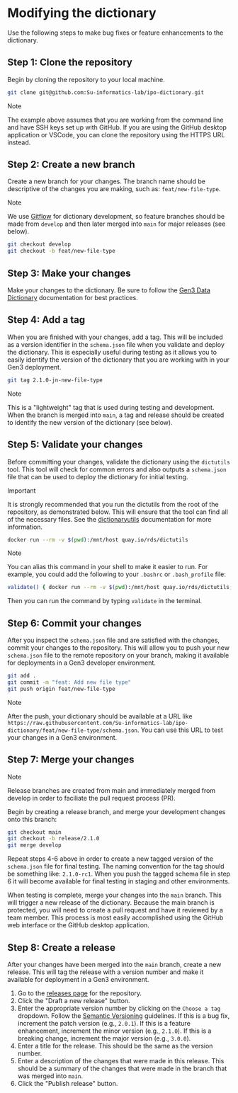# Modifying the dictionary

Use the following steps to make bug fixes or feature enhancements to the dictionary.

## Step 1: Clone the repository
Begin by cloning the repository to your local machine.

```bash
git clone git@github.com:Su-informatics-lab/ipo-dictionary.git
```

> [!NOTE]
> The example above assumes that you are working from the command line and have SSH keys set up with GitHub. If you are using the GitHub desktop application or VSCode, you can clone the repository using the HTTPS URL instead.

## Step 2: Create a new branch
Create a new branch for your changes. The branch name should be descriptive of the changes you are making, such as: `feat/new-file-type`.
> [!NOTE]
> We use [Gitflow](https://www.atlassian.com/git/tutorials/comparing-workflows/gitflow-workflow) for dictionary development, so feature branches should be made from `develop` and then later merged into `main` for major releases (see below).
```bash
git checkout develop
git checkout -b feat/new-file-type
```

## Step 3: Make your changes
Make your changes to the dictionary. Be sure to follow the [Gen3 Data Dictionary](https://gen3.org/resources/user/dictionary/) documentation for best practices.

## Step 4: Add a tag
When you are finished with your changes, add a tag. This will be included as a version identifier in the `schema.json` file when you validate and deploy the dictionary. This is especially useful during testing as it allows you to easily identify the version of the dictionary that you are working with in your Gen3 deployment.

```bash
git tag 2.1.0-jn-new-file-type
```

> [!NOTE]
> This is a "lightweight" tag that is used during testing and development. When the branch is merged into `main`, a tag and release should be created to identify the new version of the dictionary (see below).

## Step 5: Validate your changes
Before committing your changes, validate the dictionary using the `dictutils` tool. This tool will check for common errors and also outputs a `schema.json` file that can be used to deploy the dictionary for initial testing.

> [!IMPORTANT]
> It is strongly recommended that you run the dictutils from the root of the repository, as demonstrated below. This will ensure that the tool can find all of the necessary files. See the [dictionaryutils](https://github.com/Su-informatics-lab/ardac/tree/master/dictionaryutils) documentation for more information.

```bash
docker run --rm -v $(pwd):/mnt/host quay.io/rds/dictutils
```

> [!NOTE]
> You can alias this command in your shell to make it easier to run. For example, you could add the following to your `.bashrc` or `.bash_profile` file:
> ```bash
> validate() { docker run --rm -v $(pwd):/mnt/host quay.io/rds/dictutils; }
> ```
> Then you can run the command by typing `validate` in the terminal.

## Step 6: Commit your changes
After you inspect the `schema.json` file and are satisfied with the changes, commit your changes to the repository. This will allow you to push your new `schema.json` file to the remote repository on your branch, making it available for deployments in a Gen3 developer environment.

```bash
git add .
git commit -m "feat: Add new file type"
git push origin feat/new-file-type
```

> [!NOTE]
> After the push, your dictionary should be available at a URL like `https://raw.githubusercontent.com/Su-informatics-lab/ipo-dictionary/feat/new-file-type/schema.json`. You can use this URL to test your changes in a Gen3 environment.

## Step 7: Merge your changes
> [!NOTE]
> Release branches are created from main and immediately merged from develop in order to faciliate the pull request process (PR).

Begin by creating a release branch, and merge your development changes onto this branch:
```bash
git checkout main
git checkout -b release/2.1.0
git merge develop
```
Repeat steps 4-6 above in order to create a new tagged version of the `schema.json` file for final testing. The naming convention for the tag should be something like: `2.1.0-rc1`. When you push the tagged schema file in step 6 it will become available for final testing in staging and other environments.

When testing is complete, merge your changes into the `main` branch. This will trigger a new release of the dictionary. Because the main branch is protected, you will need to create a pull request and have it reviewed by a team member. This process is most easily accomplished using the GitHub web interface or the GitHub desktop application.

## Step 8: Create a release
After your changes have been merged into the `main` branch, create a new release. This will tag the release with a version number and make it available for deployment in a Gen3 environment.

1. Go to the [releases page](https://github.com/Su-informatics-lab/ardac-dict/releases) for the repository.
2. Click the "Draft a new release" button.
3. Enter the appropriate version number by clicking on the `Choose a tag` dropdown. Follow the [Semantic Versioning](https://semver.org/) guidelines. If this is a bug fix, increment the patch version (e.g., `2.0.1`). If this is a feature enhancement, increment the minor version (e.g., `2.1.0`). If this is a breaking change, increment the major version (e.g., `3.0.0`).
4. Enter a title for the release. This should be the same as the version number.
5. Enter a description of the changes that were made in this release. This should be a summary of the changes that were made in the branch that was merged into `main`.
6. Click the "Publish release" button.
